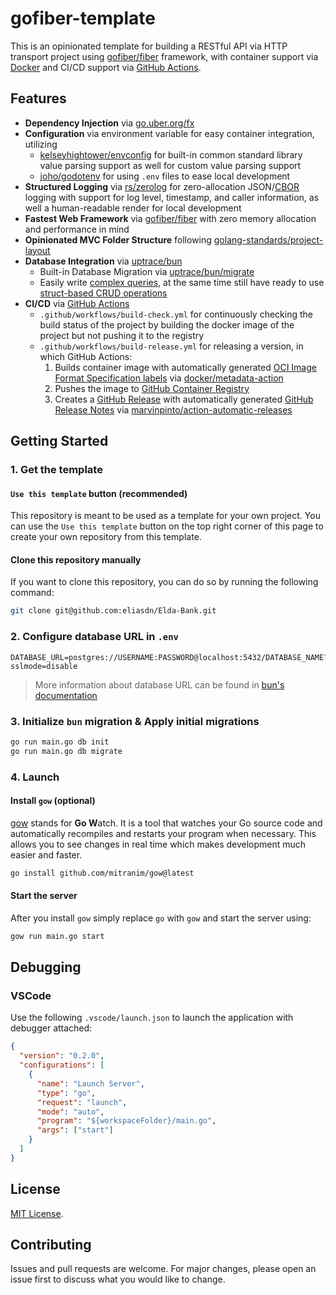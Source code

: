 # gofiber-template

This is an opinionated template for building a RESTful API via HTTP transport project using [gofiber/fiber](https://github.com/gofiber/fiber) framework, with container support via [Docker](https://www.docker.com/) and CI/CD support via [GitHub Actions](https://github.com/features/actions).

## Features

- **Dependency Injection** via [go.uber.org/fx](https://github.com/uber-go/fx)
- **Configuration** via environment variable for easy container integration, utilizing
  - [kelseyhightower/envconfig](https://github.com/kelseyhightower/envconfig) for built-in common standard library value parsing support as well for custom value parsing support
  - [joho/godotenv](https://github.com/joho/godotenv) for using `.env` files to ease local development
- **Structured Logging** via [rs/zerolog](https://github.com/rs/zerolog) for zero-allocation JSON/[CBOR](https://github.com/rs/zerolog#binary-encoding) logging with support for log level, timestamp, and caller information, as well a human-readable render for local development
- **Fastest Web Framework** via [gofiber/fiber](https://github.com/gofiber/fiber) with zero memory allocation and performance in mind
- **Opinionated MVC Folder Structure** following [golang-standards/project-layout](https://github.com/golang-standards/project-layout)
- **Database Integration** via [uptrace/bun](https://github.com/uptrace/bun)
  - Built-in Database Migration via [uptrace/bun/migrate](https://bun.uptrace.dev/guide/migrations.html)
  - Easily write [complex queries](https://bun.uptrace.dev/#why-another-golang-orm), at the same time still have ready to use [struct-based CRUD operations](https://bun.uptrace.dev/guide/query-insert.html#example)
- **CI/CD** via [GitHub Actions](https://github.com/features/actions)
  - `.github/workflows/build-check.yml` for continuously checking the build status of the project by building the docker image of the project but not pushing it to the registry
  - `.github/workflows/build-release.yml` for releasing a version, in which GitHub Actions:
    1. Builds container image with automatically generated [OCI Image Format Specification labels](https://github.com/opencontainers/image-spec/blob/main/annotations.md) via [docker/metadata-action](https://github.com/docker/metadata-action)
    2. Pushes the image to [GitHub Container Registry](https://github.com/eliasdn/Elda-Bank/pkgs/container/gofiber-template)
    3. Creates a [GitHub Release](https://github.com/eliasdn/Elda-Bank/releases) with automatically generated [GitHub Release Notes](https://docs.github.com/en/repositories/releasing-projects-on-github/automatically-generated-release-notes) via [marvinpinto/action-automatic-releases](https://github.com/marvinpinto/action-automatic-releases)

## Getting Started

### 1. Get the template

#### `Use this template` button (recommended)

This repository is meant to be used as a template for your own project. You can use the `Use this template` button on the top right corner of this page to create your own repository from this template.

#### Clone this repository manually

If you want to clone this repository, you can do so by running the following command:

```bash
git clone git@github.com:eliasdn/Elda-Bank.git
```

### 2. Configure database URL in `.env`

```dotenv
DATABASE_URL=postgres://USERNAME:PASSWORD@localhost:5432/DATABASE_NAME?sslmode=disable
```

> More information about database URL can be found in [bun's documentation](https://bun.uptrace.dev/postgres/)

### 3. Initialize `bun` migration & Apply initial migrations

```bash
go run main.go db init
go run main.go db migrate
```

### 4. Launch

#### Install `gow` (optional)

[gow](https://github.com/mitranim/gow) stands for **Go W**atch. It is a tool that watches your Go source code and automatically recompiles and restarts your program when necessary. This allows you to see changes in real time which makes development much easier and faster.

```bash
go install github.com/mitranim/gow@latest
```

#### Start the server

After you install `gow` simply replace `go` with `gow` and start the server using:

```bash
gow run main.go start
```

## Debugging

### VSCode

Use the following `.vscode/launch.json` to launch the application with debugger attached:

```json
{
  "version": "0.2.0",
  "configurations": [
    {
      "name": "Launch Server",
      "type": "go",
      "request": "launch",
      "mode": "auto",
      "program": "${workspaceFolder}/main.go",
      "args": ["start"]
    }
  ]
}
```

## License

[MIT License](LICENSE).

## Contributing

Issues and pull requests are welcome. For major changes, please open an issue first to discuss what you would like to change.
